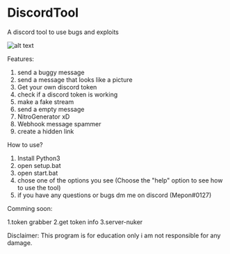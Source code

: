 # DiscordTool
A discord tool to use bugs and exploits

![alt text](https://i.imgflip.com/5zesjf.gif)

Features:

1. send a buggy message
2. send a message that looks like a picture
3. Get your own discord token
4. check if a discord token is working
5. make a fake stream
6. send a empty message
7. NitroGenerator xD
8. Webhook message spammer
9. create a hidden link


How to use?

1. Install Python3
2. open setup.bat
3. open start.bat
4. chose one of the options you see (Choose the "help" option to see how to use the tool)
5. if you have any questions or bugs dm me on discord (Mepon#0127)

Comming soon:

1.token grabber
2.get token info
3.server-nuker


Disclaimer:
This program is for education only i am not responsible for any damage.


